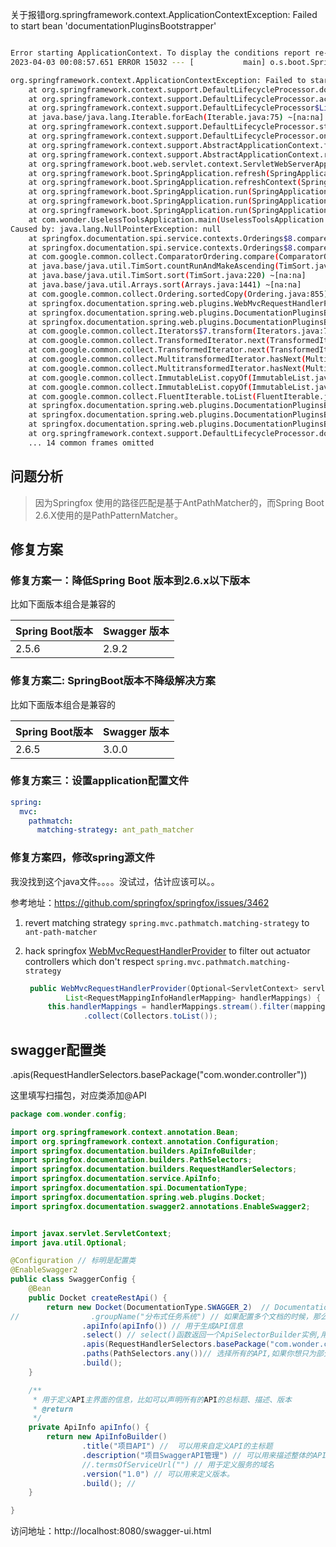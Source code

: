 关于报错org.springframework.context.ApplicationContextException: Failed to start bean 'documentationPluginsBootstrapper'


```bash

Error starting ApplicationContext. To display the conditions report re-run your application with 'debug' enabled.
2023-04-03 00:08:57.651 ERROR 15032 --- [           main] o.s.boot.SpringApplication               : Application run failed

org.springframework.context.ApplicationContextException: Failed to start bean 'documentationPluginsBootstrapper'; nested exception is java.lang.NullPointerException
	at org.springframework.context.support.DefaultLifecycleProcessor.doStart(DefaultLifecycleProcessor.java:181) ~[spring-context-5.3.22.jar:5.3.22]
	at org.springframework.context.support.DefaultLifecycleProcessor.access$200(DefaultLifecycleProcessor.java:54) ~[spring-context-5.3.22.jar:5.3.22]
	at org.springframework.context.support.DefaultLifecycleProcessor$LifecycleGroup.start(DefaultLifecycleProcessor.java:356) ~[spring-context-5.3.22.jar:5.3.22]
	at java.base/java.lang.Iterable.forEach(Iterable.java:75) ~[na:na]
	at org.springframework.context.support.DefaultLifecycleProcessor.startBeans(DefaultLifecycleProcessor.java:155) ~[spring-context-5.3.22.jar:5.3.22]
	at org.springframework.context.support.DefaultLifecycleProcessor.onRefresh(DefaultLifecycleProcessor.java:123) ~[spring-context-5.3.22.jar:5.3.22]
	at org.springframework.context.support.AbstractApplicationContext.finishRefresh(AbstractApplicationContext.java:935) ~[spring-context-5.3.22.jar:5.3.22]
	at org.springframework.context.support.AbstractApplicationContext.refresh(AbstractApplicationContext.java:586) ~[spring-context-5.3.22.jar:5.3.22]
	at org.springframework.boot.web.servlet.context.ServletWebServerApplicationContext.refresh(ServletWebServerApplicationContext.java:145) ~[spring-boot-2.6.10.jar:2.6.10]
	at org.springframework.boot.SpringApplication.refresh(SpringApplication.java:745) ~[spring-boot-2.6.10.jar:2.6.10]
	at org.springframework.boot.SpringApplication.refreshContext(SpringApplication.java:420) ~[spring-boot-2.6.10.jar:2.6.10]
	at org.springframework.boot.SpringApplication.run(SpringApplication.java:307) ~[spring-boot-2.6.10.jar:2.6.10]
	at org.springframework.boot.SpringApplication.run(SpringApplication.java:1317) ~[spring-boot-2.6.10.jar:2.6.10]
	at org.springframework.boot.SpringApplication.run(SpringApplication.java:1306) ~[spring-boot-2.6.10.jar:2.6.10]
	at com.wonder.UselessToolsApplication.main(UselessToolsApplication.java:14) ~[classes/:na]
Caused by: java.lang.NullPointerException: null
	at springfox.documentation.spi.service.contexts.Orderings$8.compare(Orderings.java:112) ~[springfox-spi-2.9.2.jar:null]
	at springfox.documentation.spi.service.contexts.Orderings$8.compare(Orderings.java:109) ~[springfox-spi-2.9.2.jar:null]
	at com.google.common.collect.ComparatorOrdering.compare(ComparatorOrdering.java:37) ~[guava-20.0.jar:na]
	at java.base/java.util.TimSort.countRunAndMakeAscending(TimSort.java:355) ~[na:na]
	at java.base/java.util.TimSort.sort(TimSort.java:220) ~[na:na]
	at java.base/java.util.Arrays.sort(Arrays.java:1441) ~[na:na]
	at com.google.common.collect.Ordering.sortedCopy(Ordering.java:855) ~[guava-20.0.jar:na]
	at springfox.documentation.spring.web.plugins.WebMvcRequestHandlerProvider.requestHandlers(WebMvcRequestHandlerProvider.java:57) ~[springfox-spring-web-2.9.2.jar:null]
	at springfox.documentation.spring.web.plugins.DocumentationPluginsBootstrapper$2.apply(DocumentationPluginsBootstrapper.java:138) ~[springfox-spring-web-2.9.2.jar:null]
	at springfox.documentation.spring.web.plugins.DocumentationPluginsBootstrapper$2.apply(DocumentationPluginsBootstrapper.java:135) ~[springfox-spring-web-2.9.2.jar:null]
	at com.google.common.collect.Iterators$7.transform(Iterators.java:750) ~[guava-20.0.jar:na]
	at com.google.common.collect.TransformedIterator.next(TransformedIterator.java:47) ~[guava-20.0.jar:na]
	at com.google.common.collect.TransformedIterator.next(TransformedIterator.java:47) ~[guava-20.0.jar:na]
	at com.google.common.collect.MultitransformedIterator.hasNext(MultitransformedIterator.java:52) ~[guava-20.0.jar:na]
	at com.google.common.collect.MultitransformedIterator.hasNext(MultitransformedIterator.java:50) ~[guava-20.0.jar:na]
	at com.google.common.collect.ImmutableList.copyOf(ImmutableList.java:249) ~[guava-20.0.jar:na]
	at com.google.common.collect.ImmutableList.copyOf(ImmutableList.java:209) ~[guava-20.0.jar:na]
	at com.google.common.collect.FluentIterable.toList(FluentIterable.java:614) ~[guava-20.0.jar:na]
	at springfox.documentation.spring.web.plugins.DocumentationPluginsBootstrapper.defaultContextBuilder(DocumentationPluginsBootstrapper.java:111) ~[springfox-spring-web-2.9.2.jar:null]
	at springfox.documentation.spring.web.plugins.DocumentationPluginsBootstrapper.buildContext(DocumentationPluginsBootstrapper.java:96) ~[springfox-spring-web-2.9.2.jar:null]
	at springfox.documentation.spring.web.plugins.DocumentationPluginsBootstrapper.start(DocumentationPluginsBootstrapper.java:167) ~[springfox-spring-web-2.9.2.jar:null]
	at org.springframework.context.support.DefaultLifecycleProcessor.doStart(DefaultLifecycleProcessor.java:178) ~[spring-context-5.3.22.jar:5.3.22]
	... 14 common frames omitted
```

## 问题分析

> 因为Springfox 使用的路径匹配是基于AntPathMatcher的，而Spring Boot 2.6.X使用的是PathPatternMatcher。

## 修复方案

###  修复方案一：降低Spring Boot 版本到2.6.x以下版本

比如下面版本组合是兼容的

| Spring Boot版本 | Swagger 版本 |
| --------------- | ------------ |
| 2.5.6           | 2.9.2        |

### 修复方案二: SpringBoot版本不降级解决方案

比如下面版本组合是兼容的

| Spring Boot版本 | Swagger 版本 |
| --------------- | ------------ |
| 2.6.5           | 3.0.0        |

### 修复方案三：设置application配置文件

```yaml
spring:
  mvc:
    pathmatch:
      matching-strategy: ant_path_matcher
```

### 修复方案四，修改spring源文件

我没找到这个java文件。。。。没试过，估计应该可以。。

参考地址：https://github.com/springfox/springfox/issues/3462

1. revert matching strategy `spring.mvc.pathmatch.matching-strategy` to `ant-path-matcher`

2. hack springfox [WebMvcRequestHandlerProvider](https://github.com/springfox/springfox/blob/master/springfox-spring-webmvc/src/main/java/springfox/documentation/spring/web/plugins/WebMvcRequestHandlerProvider.java#L63) to filter out actuator controllers which don't respect `spring.mvc.pathmatch.matching-strategy`

   ```java
   	public WebMvcRequestHandlerProvider(Optional<ServletContext> servletContext, HandlerMethodResolver methodResolver,
   			List<RequestMappingInfoHandlerMapping> handlerMappings) {
   		this.handlerMappings = handlerMappings.stream().filter(mapping -> mapping.getPatternParser() == null)
   				.collect(Collectors.toList());
   ```

## swagger配置类

.apis(RequestHandlerSelectors.basePackage("com.wonder.controller")) 

这里填写扫描包，对应类添加@API

   ```java
   package com.wonder.config;
   
   import org.springframework.context.annotation.Bean;
   import org.springframework.context.annotation.Configuration;
   import springfox.documentation.builders.ApiInfoBuilder;
   import springfox.documentation.builders.PathSelectors;
   import springfox.documentation.builders.RequestHandlerSelectors;
   import springfox.documentation.service.ApiInfo;
   import springfox.documentation.spi.DocumentationType;
   import springfox.documentation.spring.web.plugins.Docket;
   import springfox.documentation.swagger2.annotations.EnableSwagger2;
   
   
   import javax.servlet.ServletContext;
   import java.util.Optional;
   
   @Configuration // 标明是配置类
   @EnableSwagger2
   public class SwaggerConfig {
       @Bean
       public Docket createRestApi() {
           return new Docket(DocumentationType.SWAGGER_2)  // DocumentationType.SWAGGER_2 固定的，代表swagger2
   //                .groupName("分布式任务系统") // 如果配置多个文档的时候，那么需要配置groupName来分组标识
                   .apiInfo(apiInfo()) // 用于生成API信息
                   .select() // select()函数返回一个ApiSelectorBuilder实例,用来控制接口被swagger做成文档
                   .apis(RequestHandlerSelectors.basePackage("com.wonder.controller")) // 用于指定扫描哪个包下的接口
                   .paths(PathSelectors.any())// 选择所有的API,如果你想只为部分API生成文档，可以配置这里
                   .build();
       }
   
       /**
        * 用于定义API主界面的信息，比如可以声明所有的API的总标题、描述、版本
        * @return
        */
       private ApiInfo apiInfo() {
           return new ApiInfoBuilder()
                   .title("项目API") //  可以用来自定义API的主标题
                   .description("项目SwaggerAPI管理") // 可以用来描述整体的API
                   //.termsOfServiceUrl("") // 用于定义服务的域名
                   .version("1.0") // 可以用来定义版本。
                   .build(); //
       }
   
   }
   ```

   访问地址：http://localhost:8080/swagger-ui.html
